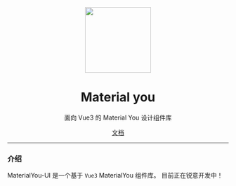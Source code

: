 <div align="center">
  <a href="https://materialyou-ui.vercel.app/">
    <img src="https://materialyou-ui.vercel.app/img/banner.png" width="150">
  </a>
  <h1>Material you</h1>
  <p>面向 Vue3 的 Material You 设计组件库</p>
  <p>
    <a href="https://materialyou-ui.vercel.app/">文档</a> 
</div>

---

### 介绍

MaterialYou-UI 是一个基于 `Vue3` MaterialYou 组件库。
目前正在锐意开发中！